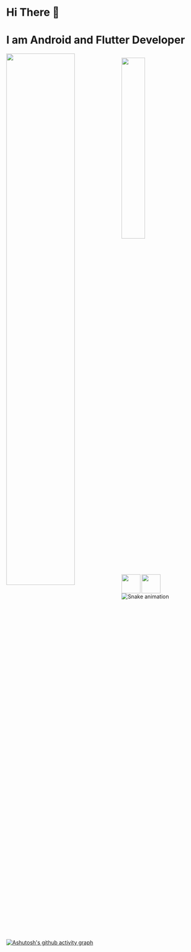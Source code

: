 #  Hi There 👋
# I am Android and Flutter Developer


<img align="left" width="60%" src="https://github-readme-stats.vercel.app/api?username=jalaldinF&show_icons=true&theme=chartreuse-dark" />

## <img align="left" width="35%" src="https://github-readme-stats.vercel.app/api/top-langs/?username=jalaldinF&layout=compact" />

###   

<br>
<br>

### <img align="left" width="50" src="https://cdn.jsdelivr.net/gh/devicons/devicon/icons/flutter/flutter-original.svg" />
## <img align="left" width="50" src="https://cdn.jsdelivr.net/gh/devicons/devicon/icons/android/android-original.svg" />

<br/>
<br/>

          
![Snake animation](https://github.com/jalaldinF/jalaldinF/blob/output/github-contribution-grid-snake.svg)

[![Ashutosh's github activity graph](https://activity-graph.herokuapp.com/graph?username=jalaldinF&theme=rogue)](linkedin.com/in/jaloliddin-fazliddinov-603714230)
